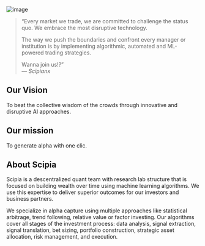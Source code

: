 ![image](https://user-images.githubusercontent.com/120015113/206188540-f190f0a4-759d-4882-a45c-5b6e8435846b.png)

> “Every market we trade, we are committed to challenge the status quo. We embrace the most disruptive technology.
> 
> The way we push the boundaries and confront every manager or institution is by implementing algorithmic, automated and ML-powered trading strategies.
> 
> Wanna join us!?” \
> — <cite>Scipianx<cite>

<h2> Our Vision </h2>

To beat the collective wisdom of the crowds through innovative and disruptive AI approaches.

<h2> Our mission </h2>

To generate alpha with one clic.

<h2> About Scipia </h2>

Scipia is a descentralized quant team with research lab structure that is focused on building wealth over time using machine learning algorithms. We use this expertise to deliver superior outcomes for our investors and business partners.

We specialize in alpha capture using multiple approaches like statistical arbitrage, trend following, relative value or factor investing. Our algorithms cover all stages of the investment process: data analysis, signal extraction, signal translation, bet sizing, portfolio construction, strategic asset allocation, risk management, and execution.

<!-- Every market we trade, we are committed to challenge the status quo. We embrace the most disruptive technology.
The way we push the boundaries and confront every manager or institution is by implementing algorithmic, automated and ML-powered trading strategies.
Wanna join us!? -->


